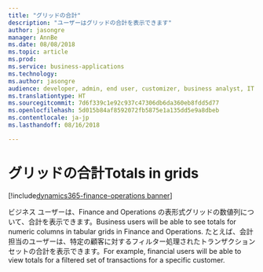 ```yaml
---
title: "グリッドの合計"
description: "ユーザーはグリッドの合計を表示できます"
author: jasongre
manager: AnnBe
ms.date: 08/08/2018
ms.topic: article
ms.prod: 
ms.service: business-applications
ms.technology: 
ms.author: jasongre
audience: developer, admin, end user, customizer, business analyst, IT pro
ms.translationtype: HT
ms.sourcegitcommit: 7d6f339c1e92c937c47306db6da360eb8fdd5d77
ms.openlocfilehash: 5d015b84af8592072fb5875e1a135dd5e9a8dbeb
ms.contentlocale: ja-jp
ms.lasthandoff: 08/16/2018

---
```


# <a name="totals-in-grids"></a><span data-ttu-id="ae9b4-103">グリッドの合計</span><span class="sxs-lookup"><span data-stu-id="ae9b4-103">Totals in grids</span></span>

[!include[dynamics365-finance-operations banner](../includes/dynamics365-finance-operations.md)]

<span data-ttu-id="ae9b4-104">ビジネス ユーザーは、Finance and Operations の表形式グリッドの数値列について、合計を表示できます。</span><span class="sxs-lookup"><span data-stu-id="ae9b4-104">Business users will be able to see totals for numeric columns in tabular grids in Finance and Operations.</span></span> <span data-ttu-id="ae9b4-105">たとえば、会計担当のユーザーは、特定の顧客に対するフィルター処理されたトランザクション セットの合計を表示できます。</span><span class="sxs-lookup"><span data-stu-id="ae9b4-105">For example, financial users will be able to view totals for a filtered set of transactions for a specific customer.</span></span>  


